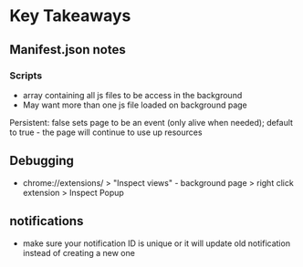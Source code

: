 # Key Takeaways

## Manifest.json notes

### Scripts
* array containing all js files to be access in the background
* May want more than one js file loaded on background page

Persistent: false sets page to be an event (only alive when needed); default to true - the page will continue to use up resources

## Debugging
* chrome://extensions/ > "Inspect views" - background page > right click extension > Inspect Popup

## notifications
* make sure your notification ID is unique or it will update old notification instead of creating a new one 
